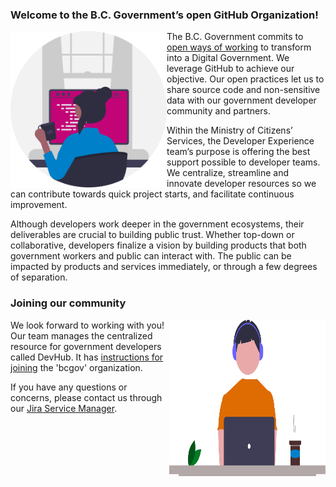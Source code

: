 ### Welcome to the B.C. Government’s open GitHub Organization!

<img align="left" width="250" height="250" src="../images/Programmer.png">

The B.C. Government commits to [open ways of working](https://digital.gov.bc.ca/policies-standards/dcop/open/) to transform into a Digital Government. We leverage GitHub to achieve our objective. Our open practices let us to share source code and non-sensitive data with our government developer community and partners.

Within the Ministry of Citizens’ Services, the Developer Experience team’s purpose is offering the best support possible to developer teams. We centralize, streamline and innovate developer resources so we can contribute towards quick project starts, and facilitate continuous improvement. 

Although developers work deeper in the government ecosystems, their deliverables are crucial to building public trust. Whether top-down or collaborative, developers finalize a vision by building products that both government workers and public can interact with. The public can be impacted by products and services immediately, or through a few degrees of separation.

### Joining our community 
<img align="right" width="250" height="250" src="../images/Developer.png">

We look forward to working with you! Our team manages the centralized resource for government developers called DevHub. It has [instructions for joining](https://developer.gov.bc.ca/docs/default/component/bc-developer-guide/use-github-in-bcgov/bc-government-organizations-in-github/#directions-to-link-your-account-after-july-30) the 'bcgov' organization. 

If you have any questions or concerns, please contact us through our [Jira Service Manager](https://citz-do.atlassian.net/servicedesk/customer/portal/2).


